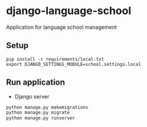 # django-language-school

Application for language school management

## Setup

```
pip install -r requirements/local.txt
export DJANGO_SETTINGS_MODULE=school.settings.local
```

## Run application

* Django server
```bash
python manage.py makemigrations
python manage.py migrate
python manage.py runserver
```
